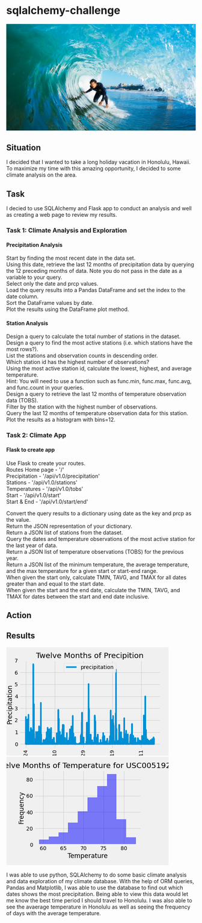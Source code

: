 # sqlalchemy-challenge

![Surf_UP](https://github.com/llhabers/sqlalchemy-challenge/blob/main/surfs_up.png)

## Situation

I decided that I wanted to take a long holiday vacation in Honolulu, Hawaii. To maximize my time with this amazing opportunity, I decided to some climate analysis on the area. 

## Task

I decied to use SQLAlchemy and Flask app to conduct an analysis and well as creating a web page to review my results.

### Task 1: Climate Analysis and Exploration<br>
#### Precipitation Analysis<br>
Start by finding the most recent date in the data set.<br>
Using this date, retrieve the last 12 months of precipitation data by querying the 12 preceding months of data. Note you do not pass in the date as a variable to your query.<br>
Select only the date and prcp values.<br>
Load the query results into a Pandas DataFrame and set the index to the date column.<br>
Sort the DataFrame values by date.<br>
Plot the results using the DataFrame plot method.<br>

#### Station Analysis<br>
Design a query to calculate the total number of stations in the dataset.<br>
Design a query to find the most active stations (i.e. which stations have the most rows?).<br>
List the stations and observation counts in descending order.<br>
Which station id has the highest number of observations?<br>
Using the most active station id, calculate the lowest, highest, and average temperature.<br>
Hint: You will need to use a function such as func.min, func.max, func.avg, and func.count in your queries.<br>
Design a query to retrieve the last 12 months of temperature observation data (TOBS).<br>
Filter by the station with the highest number of observations.<br>
Query the last 12 months of temperature observation data for this station.<br>
Plot the results as a histogram with bins=12.<br>

### Task 2: Climate App<br>
#### Flask to create app<br>
Use Flask to create your routes.<br>
Routes
Home page - '/'<br>
Precipitation - '/api/v1.0/precipitation'<br>
Stations - '/api/v1.0/stations'<br>
Temperatures - '/api/v1.0/tobs'<br>
Start - '/api/v1.0/start'<br>
Start & End - '/api/v1.0/start/end'<br>

Convert the query results to a dictionary using date as the key and prcp as the value.<br>
Return the JSON representation of your dictionary.<br>
Return a JSON list of stations from the dataset.<br>
Query the dates and temperature observations of the most active station for the last year of data.<br>
Return a JSON list of temperature observations (TOBS) for the previous year.<br>
Return a JSON list of the minimum temperature, the average temperature, and the max temperature for a given start or start-end range.<br>
When given the start only, calculate TMIN, TAVG, and TMAX for all dates greater than and equal to the start date.<br>
When given the start and the end date, calculate the TMIN, TAVG, and TMAX for dates between the start and end date inclusive.<br>

## Action

## Results<br>
![Precipitation](https://github.com/llhabers/sqlalchemy-challenge/blob/main/12_Months_Precipitation_Data.png)
![Histogram_Temperature](https://github.com/llhabers/sqlalchemy-challenge/blob/main/12_Months_of_Temperature_for_USC00519281.png)

I was able to use python, SQLAlchemy to do some basic climate analysis and data exploration of my climate database. With the help of ORM queries, Pandas and Matplotlib, I was able to use the database to find out which dates shows the most precipitation. Being able to view this data would let me know the best time period I should travel to Honolulu. I was also able to see the avaerage temperature in Honolulu as well as seeing the frequency of days with the average temperature.  
<br>